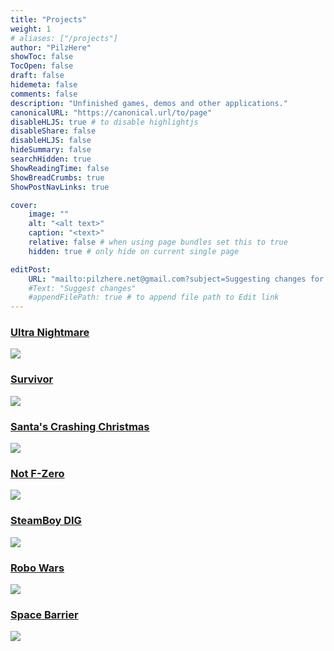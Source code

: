 ```yaml
---
title: "Projects"
weight: 1
# aliases: ["/projects"]
author: "PilzHere"
showToc: false
TocOpen: false
draft: false
hidemeta: false
comments: false
description: "Unfinished games, demos and other applications."
canonicalURL: "https://canonical.url/to/page"
disableHLJS: true # to disable highlightjs
disableShare: false
disableHLJS: false
hideSummary: false
searchHidden: true
ShowReadingTime: false
ShowBreadCrumbs: true
ShowPostNavLinks: true

cover:
    image: ""
    alt: "<alt text>"
    caption: "<text>"
    relative: false # when using page bundles set this to true
    hidden: true # only hide on current single page

editPost:
    URL: "mailto:pilzhere.net@gmail.com?subject=Suggesting changes for "
    #Text: "Suggest changes"
    #appendFilePath: true # to append file path to Edit link
---
```


### [Ultra Nightmare](/posts/projects/ultra-nightmare)
![](https://img.itch.zone/aW1hZ2UvODY4MDEwLzQ4NzYzNjYucG5n/original/0lzA09.png)
### [Survivor](/posts/projects/survivor)
![](https://img.itch.zone/aW1hZ2UvNTk3NDI4LzMxNjM2ODcucG5n/347x500/NsAcVc.png)
### [Santa's Crashing Christmas](/posts/projects/santas-crashing-christmas)
![](https://img.itch.zone/aW1nLzI4MjMxNDgucG5n/original/L%2BDOI%2B.png)
### [Not F-Zero](/posts/projects/not-f-zero)
![](/images/notFZero.png)
### [SteamBoy DIG](/posts/projects/digger)
![](/images/digger.png)
### [Robo Wars](/posts/projects/robowars)
![](/images/robowars.png)
### [Space Barrier](/posts/projects/spacebarrier)
![](/images/spacebarrier.png)
